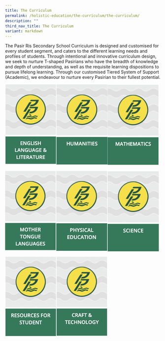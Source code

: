 ```yaml
---
title: The Curriculum
permalink: /holistic-education/the-curriculum/the-curriculum/
description: ""
third_nav_title: The Curriculum
variant: markdown
---
```

The Pasir Ris Secondary School Curriculum is designed and customised for every student segment, and caters to the different learning needs and profiles of students. Through intentional and innovative curriculum design, we seek to nurture T-shaped Pasirians who have the breadth of knowledge and depth of understanding, as well as the requisite learning dispositions to pursue lifelong learning. Through our customised Tiered System of Support (Academic), we endeavour to nurture every Pasirian to their fullest potential.

<a href="/holistic-education/The-Curriculum/English-Language-and-Literature/"><img src="/images/englishlit.png" style="width:33%;float:left"></a>
<a href="/holistic-education/The-Curriculum/Humanities/"><img src="/images/humanities.png" style="width:33%;float:left"></a>
<a href="/holistic-education/The-Curriculum/Mathematics/"><img src="/images/mathematics.png" style="width:33%"></a>
		 
<a href="/holistic-education/The-Curriculum/Mother-Tongue-Languages/"><img src="/images/mothertongue.png" style="width:33%;float:left"></a>
<a href="/holistic-education/The-Curriculum/Physical-Education/"><img src="/images/physicaledu.png" style="width:33%;float:left"></a>
<a href="/holistic-education/The-Curriculum/Science/"><img src="/images/science.png" style="width:33%"></a>

<a href="/holistic-education/The-Curriculum/Resources-For-Student/"><img src="/images/resources.png" style="width:33%;float:left"></a>

<a href="/holistic-education/The-Curriculum/Craft-and-Technology/"><img src="/images/craft.png" style="width:33%;float:left"></a>